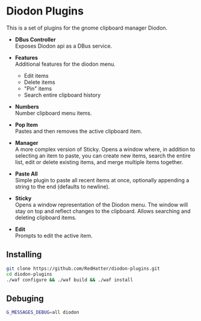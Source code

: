 # Diodon Plugins
This is a set of plugins for the gnome clipboard manager Diodon.

- **DBus Controller**  
Exposes Diodon api as a DBus service.

- **Features**  
Additional features for the diodon menu.
  - Edit items
  - Delete items
  - "Pin" items
  - Search entire clipboard history


- **Numbers**  
Number clipboard menu items.

- **Pop Item**  
Pastes and then removes the active clipboard item.

- **Manager**  
A more complex version of Sticky. Opens a window where, in addition to selecting an item to paste, you can create new items, search the entire list, edit or delete existing items, and merge multiple items together.

- **Paste All**  
Simple plugin to paste all recent items at once, optionally appending a string to
the end (defaults to newline).

- **Sticky**  
Opens a window representation of the Diodon menu. The window will stay on top
and reflect changes to the clipboard. Allows searching and deleting clipboard items.

- **Edit**  
Prompts to edit the active item.

## Installing

``` bash
git clone https://github.com/RedHatter/diodon-plugins.git
cd diodon-plugins
./waf configure && ./waf build && ./waf install
```

## Debuging

``` bash
G_MESSAGES_DEBUG=all diodon
```
